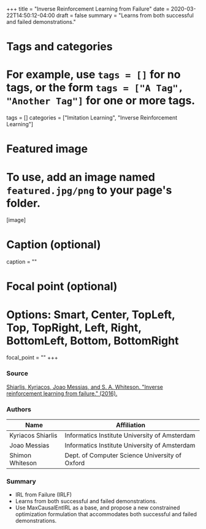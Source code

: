 +++
title = "Inverse Reinforcement Learning from Failure"
date = 2020-03-22T14:50:12-04:00
draft = false
summary = "Learns from both successful and failed demonstrations."

# Tags and categories
# For example, use `tags = []` for no tags, or the form `tags = ["A Tag", "Another Tag"]` for one or more tags.
tags = []
categories = ["Imitation Learning", "Inverse Reinforcement Learning"]

# Featured image
# To use, add an image named `featured.jpg/png` to your page's folder.
[image]
  # Caption (optional)
  caption = ""

  # Focal point (optional)
  # Options: Smart, Center, TopLeft, Top, TopRight, Left, Right, BottomLeft, Bottom, BottomRight
  focal_point = ""
+++

### Source

[Shiarlis, Kyriacos, Joao Messias, and S. A. Whiteson. "Inverse reinforcement learning from failure." (2016).](https://ora.ox.ac.uk/objects/uuid:8593deb6-f16c-4545-a732-472625eaffb3/download_file?file_format=pdf&safe_filename=LearningFromFailure.pdf&type_of_work=Conference)

### Authors
Name | Affiliation
--- | ---
Kyriacos Shiarlis | Informatics Institute University of Amsterdam
Joao Messias | Informatics Institute University of Amsterdam
Shimon Whiteson | Dept. of Computer Science University of Oxford

### Summary

- IRL from Failure (IRLF)
- Learns from both successful and failed demonstrations.
- Use MaxCausalEntIRL as a base, and propose a new constrained optimization formulation that accommodates both successful and failed demonstrations.
